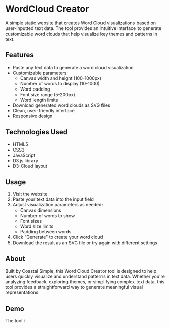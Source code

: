 # WordCloud Creator

A simple static website that creates Word Cloud visualizations based on user-inputted text data. The tool provides an intuitive interface to generate customizable word clouds that help visualize key themes and patterns in text.

## Features

- Paste any text data to generate a word cloud visualization
- Customizable parameters:
  - Canvas width and height (100-1000px)
  - Number of words to display (10-1000)
  - Word padding
  - Font size range (5-200px)
  - Word length limits
- Download generated word clouds as SVG files
- Clean, user-friendly interface
- Responsive design

## Technologies Used

- HTML5
- CSS3
- JavaScript
- D3.js library
- D3-Cloud layout

## Usage

1. Visit the website
2. Paste your text data into the input field
3. Adjust visualization parameters as needed:
   - Canvas dimensions
   - Number of words to show
   - Font sizes
   - Word size limits
   - Padding between words
4. Click "Generate" to create your word cloud
5. Download the result as an SVG file or try again with different settings

## About

Built by Coastal Simple, this Word Cloud Creator tool is designed to help users quickly visualize and understand patterns in text data. Whether you're analyzing feedback, exploring themes, or simplifying complex text data, this tool provides a straightforward way to generate meaningful visual representations.

## Demo

The tool i
